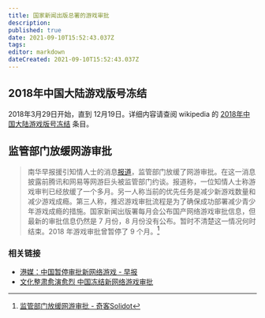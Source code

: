 ```yaml
---
title: 国家新闻出版总署的游戏审批
description: 
published: true
date: 2021-09-10T15:52:43.037Z
tags: 
editor: markdown
dateCreated: 2021-09-10T15:52:43.037Z
---
```


## 2018年中国大陆游戏版号冻结

2018年3月29日开始，直到 12月19日。详细内容请查阅 wikipedia 的 [2018年中国大陆游戏版号冻结](https://zh.wikipedia.org/zh-hans/2018年中国大陆游戏版号冻结) 条目。

## 监管部门放缓网游审批

> 南华早报援引知情人士的消息[报道](https://web.archive.org/web/20210910041141/https://www.scmp.com/tech/big-tech/article/3148128/china-said-suspend-approval-new-online-games-heating-beijings)，监管部门放缓了网游审批。在这一消息披露前腾讯和网易等网游巨头被监管部门约谈。报道称，一位知情人士称游戏审判已经放缓了一个多月。另一人称当前的优先任务是减少新游戏数量和减少游戏成瘾。第三人称，推迟游戏审批流程是为了确保成功部署减少青少年游戏成瘾的措施。国家新闻出版署每月会公布国产网络游戏审批信息，但最新的审批信息仍然是 7 月份，8 月份没有公布。暂时不清楚这一情况何时结束。2018 年游戏审批曾暂停了 9 个月。[^68873]

[^68873]: [监管部门放缓网游审批 - 奇客Solidot](https://web.archive.org/web/20210910041141/https://www.solidot.org/story?sid=68873)

### 相关链接

+ [港媒：中国暂停审批新网络游戏 - 早报](https://web.archive.org/web/20210909135001/https://www.zaobao.com.sg/realtime/china/story20210909-1191988)
+ [文化整肃愈演愈烈 中国冻结新网络游戏审批](https://web.archive.org/web/20210909164938/https://www.voachinese.com/a/China-Suspended-Approval-Of-New-Games-20210909/6219634.html)
